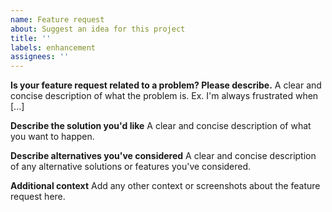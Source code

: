 ```yaml
---
name: Feature request
about: Suggest an idea for this project
title: ''
labels: enhancement
assignees: ''
---
```


<!--
Don't forget to check the [existing issues](https://github.com/dvanoni/notero/issues) to see if a similar suggestion has already been proposed.
-->

**Is your feature request related to a problem? Please describe.**
A clear and concise description of what the problem is. Ex. I'm always frustrated when [...]

**Describe the solution you'd like**
A clear and concise description of what you want to happen.

**Describe alternatives you've considered**
A clear and concise description of any alternative solutions or features you've considered.

**Additional context**
Add any other context or screenshots about the feature request here.
